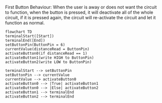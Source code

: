 First Button Behaviour: When the user is away or does not want the circuit to function, when the button is pressed, it will deactivate all of the whole circuit, if it is pressed again, the circuit will re-activate the circuit and let it function as normal.

```mermaid
flowchart TD
terminalStart([Start])
terminalEnd([End])
setButtonPin(ButtonPin = 6)
currentValue(distanceRead = ButtonPin)
activateButton0(if distanceRead == 1)
activateButton1(write HIGH to ButtonPin)
activateButton2(write LOW to ButtonPin)

terminalStart --> setButtonPin
setButtonPin --> currentValue
currentValue --> activateButton0
activateButton0 --> |True| activateButton1
activateButton0 --> |Else| activateButton2
activateButton1 --> terminalEnd
activateButton2 --> terminalEnd
```
